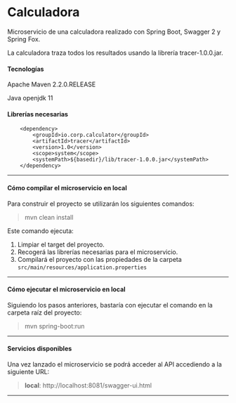 # Calculadora
Microservicio de una calculadora realizado con Spring Boot, Swagger 2 y Spring Fox.

La calculadora traza todos los resultados usando la librería tracer-1.0.0.jar.

#### Tecnologías

Apache Maven 2.2.0.RELEASE

Java openjdk 11

#### Librerías necesarias
<!-- libreria de tracer -->
		<dependency>
			<groupId>io.corp.calculator</groupId>
			<artifactId>tracer</artifactId>
			<version>1.0</version>
			<scope>system</scope>
			<systemPath>${basedir}/lib/tracer-1.0.0.jar</systemPath>
		</dependency>
---

#### Cómo compilar el microservicio en local

Para construir el proyecto se utilizarán los siguientes comandos:

> mvn clean install

Este comando ejecuta:
1. Limpiar el target del proyecto.
2. Recogerá las librerías necesarias para el microservicio.
3. Compilará el proyecto con las propiedades de la carpeta `src/main/resources/application.properties`

---

#### Cómo ejecutar el microservicio en local
Siguiendo los pasos anteriores, bastaría con ejecutar el comando en la carpeta raíz del proyecto:

> mvn spring-boot:run

---

#### Servicios disponibles
Una vez lanzado el microservicio se podrá acceder al API accediendo a la siguiente URL:
> **local**: http://localhost:8081/swagger-ui.html

---